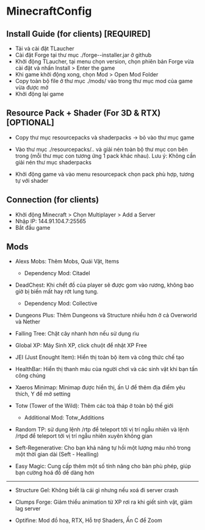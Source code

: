 # MinecraftConfig
## Install Guide (for clients) [REQUIRED]

- Tải và cài đặt TLaucher
- Cài đặt Forge tại thư mục ./forge-<version>-installer.jar ở github
- Khởi động TLaucher, tại menu chọn version, chọn phiên bản Forge vừa cài đặt và nhấn Install > Enter the game
- Khi game khởi động xong, chọn Mod > Open Mod Folder
- Copy toàn bộ file ở thư mục ./mods/ vào trong thư mục mod của game vừa được mở
- Khởi động lại game
  
## Resource Pack + Shader (For 3D & RTX) [OPTIONAL]

- Copy thư mục resourcepacks và shaderpacks -> bỏ vào thư mục game

- Vào thư mục ./resourcepacks/.. và giải nén toàn bộ thư mục con bên trong (mỗi thư mục con tương ứng 1 pack khác nhau). Lưu ý: Không cần giải nén thư mục shaderpacks

- Khởi động game và vào menu resourcepack chọn pack phù hợp, tương tự với shader
  
## Connection (for clients)

- Khởi động Minecraft > Chọn Multiplayer > Add a Server
- Nhập IP: 144.91.104.7:25565
- Bắt đầu game

## Mods
- Alexs Mobs: Thêm Mobs, Quái Vật, Items
  * Dependency Mod: Citadel
  
- DeadChest: Khi chết đồ của player sẽ được gom vào rương, không bao giờ bị biến mất hay rớt lung tung.
  * Dependency Mod: Collective
  
- Dungeons Plus: Thêm Dungeons và Structure nhiều hơn ở cả Overworld và Nether
  
- Falling Tree: Chặt cây nhanh hơn nếu sử dụng rìu
  
- Global XP: Máy Sinh XP, click chuột để nhật XP Free
 
- JEI (Just Enought Item): Hiển thị toàn bộ item và công thức chế tạo
  
- HealthBar: Hiển thị thanh máu của người chơi và các sinh vật khi bạn tấn công chúng

- Xaeros Minimap: Minimap được hiển thị, ấn U để thêm địa điểm yêu thích, Y để mở setting
  
- Totw (Tower of the Wild): Thêm các toà tháp ở toàn bộ thế giới
  * Additional Mod: Totw_Additions

- Random TP: sử dụng lệnh /rtp để teleport tới vị trí ngẫu nhiên và lệnh /rtpd để teleport tới vị trí ngẫu nhiên xuyên không gian
  
- Seft-Regenerative: Cho bạn khả năng tự hồi một lượng máu nhỏ trong một thời gian dài (Seft - Healling)
  
- Easy Magic: Cung cấp thêm một số tính năng cho bàn phù phép, giúp bạn cường hoá đồ dế dàng hơn
_____________________________________________________________________________________
  
- Structure Gel: Không biết là cái gì nhưng nếu xoá đi server crash

- Clumps Forge: Giảm thiểu animation từ XP rơi ra khi giết sinh vật, giảm lag server
  
- Optifine: Mod đồ hoạ, RTX, Hỗ trợ Shaders, Ấn C để Zoom
